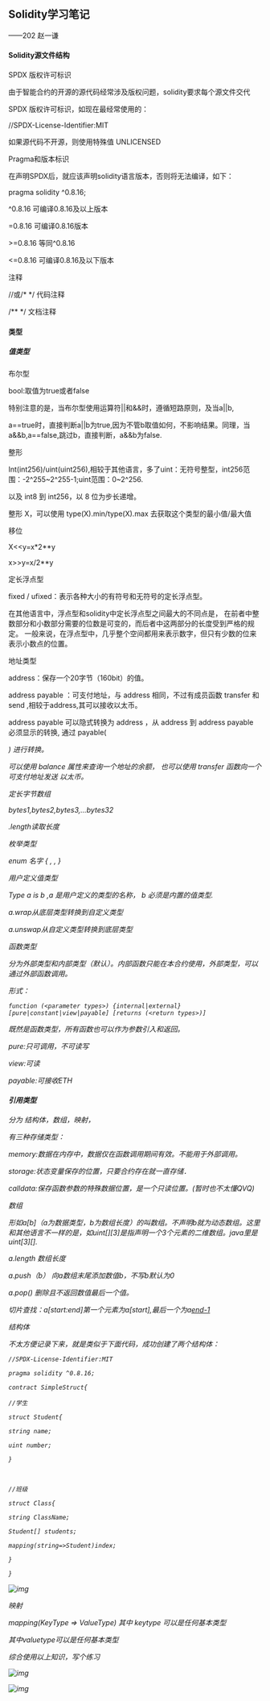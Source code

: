 ## Solidity学习笔记

——202 赵一谦

#### Solidity源文件结构

SPDX 版权许可标识

由于智能合约的开源的源代码经常涉及版权问题，solidity要求每个源文件交代

SPDX 版权许可标识，如现在最经常使用的：

//SPDX-License-Identifier:MIT

如果源代码不开源，则使用特殊值 UNLICENSED

Pragma和版本标识

在声明SPDX后，就应该声明solidity语言版本，否则将无法编译，如下：

pragma solidity ^0.8.16;

^0.8.16 可编译0.8.16及以上版本

=0.8.16 可编译0.8.16版本

\>=0.8.16 等同^0.8.16

<=0.8.16 可编译0.8.16及以下版本

注释

//或/* */ 代码注释

/** */ 文档注释

#### 类型

##### 值类型

布尔型

bool:取值为true或者false

特别注意的是，当布尔型使用运算符||和&&时，遵循短路原则，及当a||b,

a==true时，直接判断a||b为true,因为不管b取值如何，不影响结果。同理，当a&&b,a==false,跳过b，直接判断，a&&b为false.

整形

Int(int256)/uint(uint256),相较于其他语言，多了uint：无符号整型，int256范围：-2^255~2^255-1;uint范围：0~2^256.

以及 int8 到 int256，以 8 位为步长递增。

整形 X，可以使用 type(X).min/type(X).max 去获取这个类型的最小值/最大值

移位

X<<y=x*2**y

x>>y=x/2**y

定长浮点型

fixed / ufixed：表示各种大小的有符号和无符号的定长浮点型。

在其他语言中，浮点型和solidity中定长浮点型之间最大的不同点是， 在前者中整数部分和小数部分需要的位数是可变的，而后者中这两部分的长度受到严格的规定。 一般来说，在浮点型中，几乎整个空间都用来表示数字，但只有少数的位来表示小数点的位置。

地址类型

address：保存一个20字节（160bit）的值。

address payable ：可支付地址，与 address 相同，不过有成员函数 transfer 和 send ,相较于address,其可以接收以太币。

address payable 可以隐式转换为 address ，从 address 到 address payable 必须显示的转换, 通过 payable(<address>) 进行转换。

可以使用 balance 属性来查询一个地址的余额， 也可以使用 transfer 函数向一个可支付地址发送 以太币。

 

定长字节数组

bytes1,bytes2,bytes3,...bytes32

.length读取长度

 

枚举类型

enum 名字 { , , }

 

用户定义值类型

Type a is b ,a 是用户定义的类型的名称， b 必须是内置的值类型.

a.wrap从底层类型转换到自定义类型

a.unswap从自定义类型转换到底层类型

 

函数类型

分为外部类型和内部类型（默认）。内部函数只能在本合约使用，外部类型，可以通过外部函数调用。

形式：

```solidity
function (<parameter types>) {internal|external} [pure|constant|view|payable] [returns (<return types>)]
```



既然是函数类型，所有函数也可以作为参数引入和返回。

pure:只可调用，不可读写

view:可读

payable:可接收ETH

 

#### 引用类型

分为 结构体，数组，映射，

有三种存储类型：

memory:数据在内存中，数据仅在函数调用期间有效。不能用于外部调用。

storage:状态变量保存的位置，只要合约存在就一直存储．

calldata:保存函数参数的特殊数据位置，是一个只读位置。(暂时也不太懂QVQ)

数组

形如a[b]（a为数据类型，b为数组长度）的叫数组。不声明b就为动态数组。这里和其他语言不一样的是，如uint[][3]是指声明一个3个元素的二维数组。java里是uint[3][].

a.length 数组长度

a.push（b） 向a数组末尾添加数值b，不写b默认为0

a.pop() 删除且不返回数值最后一个值。

切片查找：a[start:end]第一个元素为a[start],最后一个为a[end-1](和python相似)

结构体

不太方便记录下来，就是类似于下面代码，成功创建了两个结构体：

```solidity
//SPDX-License-Identifier:MIT

pragma solidity ^0.8.16;

contract SimpleStruct{

//学生

struct Student{

string name;

uint number;

}

 

//班级

struct Class{

string ClassName;

Student[] students;

mapping(string=>Student)index;

}

}
```



![img](file:///C:\Users\SHAY\AppData\Local\Temp\ksohtml9788\wps1.jpg) 

映射

mapping(KeyType => ValueType) 其中 keytype 可以是任何基本类型

其中valuetype可以是任何基本类型

 

综合使用以上知识，写个练习

![img](file:///C:\Users\SHAY\AppData\Local\Temp\ksohtml9788\wps2.jpg) 

![img](file:///C:\Users\SHAY\AppData\Local\Temp\ksohtml9788\wps3.jpg) 

